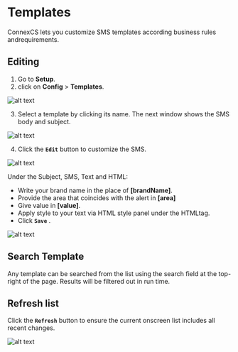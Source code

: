# Templates

ConnexCS lets you customize SMS templates according business rules andrequirements. 

## Editing 

1. Go to **Setup**.
2. click on **Config** > **Templates**.

![alt text][temp-1] 
 
3. Select a template by clicking its name. The next window shows the SMS body and subject.

![alt text][temp-2]

4.	Click  the **`Edit`** button to customize the SMS.

![alt text][temp-3]
 
Under the Subject, SMS, Text and HTML:

* Write your brand name in the place of **[brandName]**.
*	Provide the area that coincides with the alert in **[area]**
*	Give value in **[value]**. 
* Apply style to your text via HTML style panel under the HTMLtag.
*	Click **`Save`** .
 
![alt text][temp-4]

## Search Template

Any template can be searched from the list using the search field at the top-right of the page. Results will be filtered out in run time.

## Refresh list

Click the **`Refresh`** button to ensure the current onscreen list includes all recent changes.

![alt text][temp-5]
 
[temp-1]: /misc/img/270.png "Temp-1"
[temp-2]: /misc/img/271.png "Temp-2"
[temp-3]: /misc/img/272.png "Temp-3"
[temp-4]: /misc/img/273.png "Temp-4"
[temp-5]: /misc/img/274.png "Temp-5"
